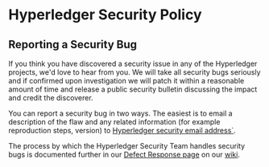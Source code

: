 # Hyperledger Security Policy

## Reporting a Security Bug

If you think you have discovered a security issue in any of the Hyperledger projects, we'd love to
hear from you. We will take all security bugs seriously and if confirmed upon investigation we will
patch it within a reasonable amount of time and release a public security bulletin discussing the
impact and credit the discoverer.

You can report a security bug in two ways. The easiest is to email a description of the flaw and
any related information (for example reproduction steps, version) to
[Hyperledger security email address`](mailto:security@hyperledger.org).

<!-- FIXME form doesn't have a "Security Level" field.
The other way is to file a confidential security bug in our
[JIRA bug tracking system](https://jira.hyperledger.org/projects/BESU/). Be sure to set the "Security Level" to
"Security issue".
-->

The process by which the Hyperledger Security Team handles security bugs is documented further in
our [Defect Response page](https://wiki.hyperledger.org/display/SEC/Defect+Response) on our
[wiki](https://wiki.hyperledger.org).